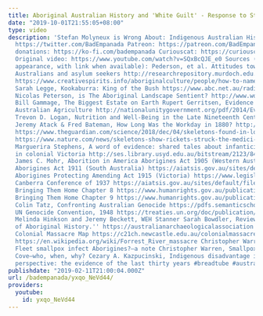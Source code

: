 ```yaml
---
title: Aboriginal Australian History and 'White Guilt' - Response to Stefan Molyneux
date: "2019-10-01T21:55:05+08:00"
type: video
description: 'Stefan Molyneux is Wrong About: Indigenous Australian History Twitter:
  https://twitter.com/BadEmpanada Patreon: https://patreon.com/BadEmpanada One-time
  donations: https://ko-fi.com/badempanada Curiouscat: https://curiouscat.me/BadEmpanada
  Original video: https://www.youtube.com/watch?v=SQxBcQJE_e0 Sources (by order of
  appearance, with link when available): Pederson, et al. Attitudes toward Indigenous
  Australians and asylum seekers http://researchrepository.murdoch.edu.au/id/eprint/5581/1/Attitudes_toward_Indigenous_Australians_and_asylum_seekers_The_role_of_false_beliefs_and_other_social-psychological_variables.pdf
  https://www.creativespirits.info/aboriginalculture/people/how-to-name-aboriginal-people
  Sarah Legge, Kookaburra: King of the Bush https://www.abc.net.au/radionational/programs/archived/encounter/islam-and-indigenous-australia/5602354
  Nicolas Peterson, is The Aboriginal Landscape Sentient? http://www.workingwithindigenousaustralians.info/content/Culture_2_The_Dreaming.html
  Bill Gammage, The Biggest Estate on Earth Rupert Gerritsen, Evidence for Indigenous
  Australian Agriculture http://nationalunitygovernment.org/pdf/2014/Evidence_for_Indigenous_Australian_Agriculture.pdf
  Trevon D. Logan, Nutrition and Well-Being in the Late Nineteenth Century http://www.j-bradford-delong.net/movable_type/refs/Mozilla_Scrapbook3/Logan_Calorie_Paper.PDF
  Jeremy Atack & Fred Bateman, How Long Was the Workday in 1880? http://www.nber.org/papers/h0015.pdf
  https://www.theguardian.com/science/2018/dec/04/skeletons-found-in-london-archaeology-dig-reveal-noxious-environs
  https://www.nature.com/news/skeletons-show-rickets-struck-the-medici-family-1.13156
  Marguerira Stephens, A word of evidence: shared tales about infanticide and others-not-us
  in colonial Victoria http://ses.library.usyd.edu.au/bitstream/2123/8419/1/Creating-White-Australia-Stephens-10.pdf
  James C. Mohr, Aborition in America Aborigines Act 1905 (Western Australia) https://aiatsis.gov.au/sites/default/files/catalogue_resources/52790.pdf
  Aborigines Act 1911 (South Australia) https://aiatsis.gov.au/sites/default/files/catalogue_resources/54205.pdf
  Aborigines Protecting Amending Act 1915 (Victoria) https://www.legislation.nsw.gov.au/acts/1915-2.pdf
  Canberra Conference of 1937 https://aiatsis.gov.au/sites/default/files/catalogue_resources/20663.pdf
  Bringing Them Home Chapter 8 https://www.humanrights.gov.au/publications/bringing-them-home-chapter-8
  Bringing Them Home Chapter 9 https://www.humanrights.gov.au/publications/bringing-them-home-chapter-9
  Colin Tatz, Confronting Australian Genocide https://pdfs.semanticscholar.org/f8f3/8bc2d2a49aa6ea2ce733070782535b44c9b4.pdf
  UN Genocide Convention, 1948 https://treaties.un.org/doc/publication/unts/volume%2078/volume-78-i-1021-english.pdf
  Melinda Hinkson and Jeremy Beckett, WEH Stanner Sarah Bowdler, Review of ‘The Fabrication
  of Aboriginal History.'' https://australianarchaeologicalassociation.com.au/journal/review-of-the-fabrication-of-aboriginal-history-volume-one-van-diemens-land-1803-1847%E2%80%B2/
  Colonial Massacre Map https://c21ch.newcastle.edu.au/colonialmassacres/map.php https://www.abc.net.au/news/2017-10-01/forensic-science-study-seeks-truth-of-aboriginal-massacres/9001770
  https://en.wikipedia.org/wiki/Forrest_River_massacre Christopher Warren, Could First
  Fleet smallpox infect Aborigines?–a note Christopher Warren, Smallpox at Sydney
  Cove–who, when, why? Cezary A. Kazpucinski, Indigenous disadvantage in an historical
  perspective: the evidence of the last thirty years #breadtube #australia #aboriginal'
publishdate: "2019-02-11T21:00:04.000Z"
url: /badempanada/yxqo_NeVd44/
providers:
  youtube:
    id: yxqo_NeVd44
---
```

